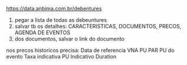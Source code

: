 https://data.anbima.com.br/debentures
1. pegar a lista de todas as debeuntures
2. salvar tb os detalhes:
CARACTERISTICAS, DOCUMENTOS, PRECOS, AGENDA DE EVENTOS
3. dos documentos, salvar o link do documento

nos precos historicos precisa:
Data de referencia
VNA
PU PAR
PU do evento
Taxa indicativa
PU Indicativo
Duration
